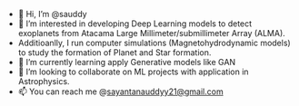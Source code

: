 - 👋 Hi, I’m @sauddy
- 👀 I’m interested in developing Deep Learning models to detect exoplanets from Atacama Large Millimeter/submillimeter Array (ALMA). 
- Additioanlly, I run computer simulations (Magnetohydrodynamic models) to study the formation of Planet and Star formation. 
- 🌱 I’m currently learning apply Generative models like GAN
- 💞️ I’m looking to collaborate on ML projects with application in Astrophysics.
- 📫 You can reach me @sayantanauddyy21@gmail.com 

<!---
sauddy/sauddy is a ✨ special ✨ repository because its `README.md` (this file) appears on your GitHub profile.
You can click the Preview link to take a look at your changes.
--->
